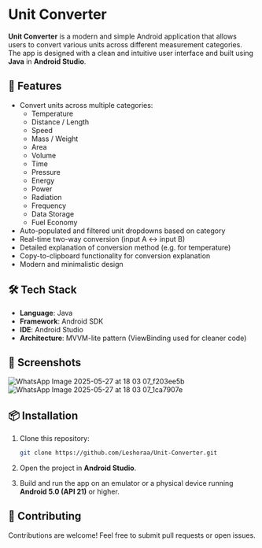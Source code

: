 
# Unit Converter

**Unit Converter** is a modern and simple Android application that allows users to convert various units across different measurement categories. The app is designed with a clean and intuitive user interface and built using **Java** in **Android Studio**.

## 🔧 Features

- Convert units across multiple categories:
  - Temperature
  - Distance / Length
  - Speed
  - Mass / Weight
  - Area
  - Volume
  - Time
  - Pressure
  - Energy
  - Power
  - Radiation
  - Frequency
  - Data Storage
  - Fuel Economy
- Auto-populated and filtered unit dropdowns based on category
- Real-time two-way conversion (input A ↔ input B)
- Detailed explanation of conversion method (e.g. for temperature)
- Copy-to-clipboard functionality for conversion explanation
- Modern and minimalistic design

## 🛠 Tech Stack

- **Language**: Java  
- **Framework**: Android SDK  
- **IDE**: Android Studio  
- **Architecture**: MVVM-lite pattern (ViewBinding used for cleaner code)

## 📱 Screenshots

![WhatsApp Image 2025-05-27 at 18 03 07_f203ee5b](https://github.com/user-attachments/assets/b0813986-9c5b-43db-aaa5-097537ea167f)
![WhatsApp Image 2025-05-27 at 18 03 07_1ca7907e](https://github.com/user-attachments/assets/761d5c4a-e28b-4ae8-8ff7-5c83f5875d5a)



## 📦 Installation

1. Clone this repository:
   ```bash
   git clone https://github.com/Leshoraa/Unit-Converter.git
   ```

2. Open the project in **Android Studio**.

3. Build and run the app on an emulator or a physical device running **Android 5.0 (API 21)** or higher.

## 🤝 Contributing

Contributions are welcome! Feel free to submit pull requests or open issues.
